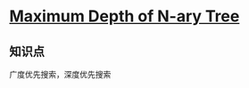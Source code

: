 # [Maximum Depth of N-ary Tree](https://leetcode.com/problems/maximum-depth-of-n-ary-tree)

## 知识点

广度优先搜索，深度优先搜索
